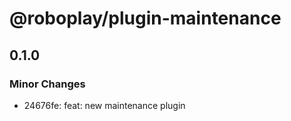 # @roboplay/plugin-maintenance

## 0.1.0

### Minor Changes

- 24676fe: feat: new maintenance plugin
